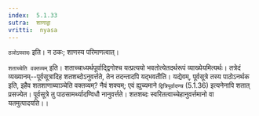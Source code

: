 ```yaml
---
index:  5.1.33
sutra:  शाणाद्वा
vritti:  nyasa
---
```


`ठञोऽपवादः` इति। न ठकः; शाणस्य परिमाणत्वात्।

`शताच्चेति वक्तव्यम्` इति। शताच्चाध्यर्थपूर्वाद्द्विगोश्च यत्प्रत्ययो भवतोत्येतदर्थरूपं व्याख्येयमित्यर्थः। तत्रेदं व्यख्यानम्--पूर्वसूत्रादिह शतशब्दोऽनुवर्त्तते, तेन तदन्तादपि यद्भवतीति। यद्येवम्, पूर्वसूत्रे तस्य पाठोऽनर्थक इति, इहैव शतशाणाब्याञ्चेति वक्तव्यम्? नैवं शक्यम्; एवं ह्युच्यमाने `द्वित्रिपूर्वादण्च` (5.1.36) इत्यनेनापि शतात् प्रसज्येत। पूर्वसूत्रे तु पाठसामर्थ्यादण्विधौ नानुवर्त्तते। शतशब्दः स्वरितत्वाच्चेहानुवर्त्तमानो वा यतमुत्पादयति।।


